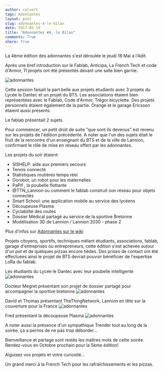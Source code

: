 ```yaml
---
author: colvert
tags: Adonnantes
layout: post
slug: adonnantes-4-le-bilan
date: 2017-05-19
title: "Adonnantes #4, le Bilan"
comments: True
share: True
---
```

La 4ème édition des adonnantes s'est déroulée le jeudi 18 Mai à l'Adit.

Après une bref introduction sur le Fablab, Anticipa, La French Tech et
code d'Armor, 11 projets ont été présentés devant une salle bien garnie.

![adonnantes](https://pbs.twimg.com/media/DAH_12dWsAA3DQB.jpg)

Cette session faisait la part belle aux projets étudiants avec 3 projets du
Lycée le Dantec et un projet du BTS. Les associations étaient bien représentées
avec le Fablab, Code d'Armor, Trégor bicyclette. Des projets personnels étaient
également de la partie. Orange et le garage Ericsson étaient aussi présents.

Le fablab présentait 2 sujets.

Pour commencer, un petit droit de suite "que sont ils devenus" est revenu sur
les projets de l'édition précédente. A noter que l'un des sujets était le fruit
de la rencontre d'un enseignant du BTS et de la ville de Lannion, confirmant
le rôle de mise en réseau offert par les adonnantes.

Les projets du soir étaient:
 * SISHELP: aide aux premiers secours
 * Tennis connecté
 * Statistiques routières temps réel
 * Oorobot; un robot pour les maternelles
 * PaPif , la poubelle flottante
 * @TTN_Lannion ou comment le fablab construit son réseau pour objets connectés
 * Smart School: une application mobile au service des lycéens
 * Découpeuse Plasma
 * Cyclabilité des routes
 * Dossier Médical partagé au service de la sportive Bretonne
 * Modélisation 3D de Lannion / Lannion 2030 - phase 2

Plus d'infos sur [Adonnantes sur le wiki](https://wiki.fablab-lannion.org/index.php?title=Adonnantes_4)

Projets citoyens, sportifs, techniques mêlant étudiants, associations, fablab,
garage d'entreprises ou entrepreneurs, cette édition s'est achevée autour d'un
pot et de quelques pizzas encore tièdes. Des prises de contact ont été
effectuées ainsi le projet de BTS devrait pouvoir bénéficier de l'expertise
LoRa du fablab.

Les étudiants du Lycée le Dantec avec leur poubelle intelligente
![adonnantes](https://pbs.twimg.com/media/DAIGxW5XgAE_Qwf.jpg)

Docteur Megret présentant son projet de dossier partagé pour accompagner la
sportive bretonne
![adonnantes](https://pbs.twimg.com/media/DAIJFwrXUAEEvGB.jpg)

David et Thomas présentant TheThingNetwork, Lannion en tête sur la couverture
pour la France
![adonnantes](https://pbs.twimg.com/media/DAIO9TIXsAIMItt.jpg)

Fred présentant la découpeuse Plasma
![adonnantes](https://pbs.twimg.com/media/DAITX09WsAAjF6a.jpg)

A noter aussi la présence d'un sympathique Trender tout au long de la soirée,
ça a permis de ne pas trop déborder...

Bienveillance et partage sont restés les maîtres mots de cette soirée.
Rendez-vous en Octobre prochain pour la 5ème édition!

Aiguisez vos projets et votre curiosité...

Un grand merci à la French Tech pour les rafraîchissements et les pizzas.
